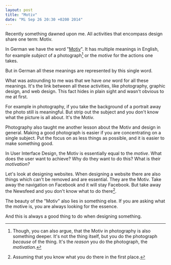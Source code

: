 ```yaml
---
layout: post
title: "Motiv"
date: "Mi Sep 26 20:30 +0200 2014"
---
```


Recently something dawned upon me. All activities that encompass
design share one term: Motiv.

In German we have the word "[Motiv](https://translate.google.com/#de/en/Motiv)". It has multiple meanings in English, for
example _subject_ of a photograph[^subject] or the _motive_ for the actions one takes.

But in German all these meanings are represented by this single word.

What was astounding to me was that we have _one_ word for all these meanings. It's
the link between all these activities, like photography, graphic design, and web
design. This fact hides in plain sight and wasn't obvious to me at first.

For example in photography, if you take the background of a portrait away the photo still is meaningful. But strip out the subject and you don't know what the picture is all about. It's the Motiv.

Photography also taught me another lesson about the Motiv and design in general.
Making a good photograph is easier if you are concentrating on a single subject. Put the focus on as less things as possible, and it is easier to make something good.

In User Interface Design, the Motiv is essentially equal to the _motive_. What does the user want to achieve? Why do they want to do this? What is their _motivation?_

Let's look at designing websites. When designing a website there are also things which can't be removed and are essential. They are the Motiv.
Take away the navigation on Facebook and it will stay Facebook. But take
away the Newsfeed and you don't know what to do there[^facebook].

The beauty of the "Motiv" also lies in something else. If you are asking what
the motive is, you are always looking for the essence.

And this is always a good thing to do when designing something.

[^facebook]: Assuming that you know what you do there in the first place.
[^subject]:
    Though, you can also argue, that the Motiv in photography is also
    something deeper. It's not the thing itself, but you do the photograph
    _because_ of the thing. It's the _reason_ you do the photograph, the _motivation_.

